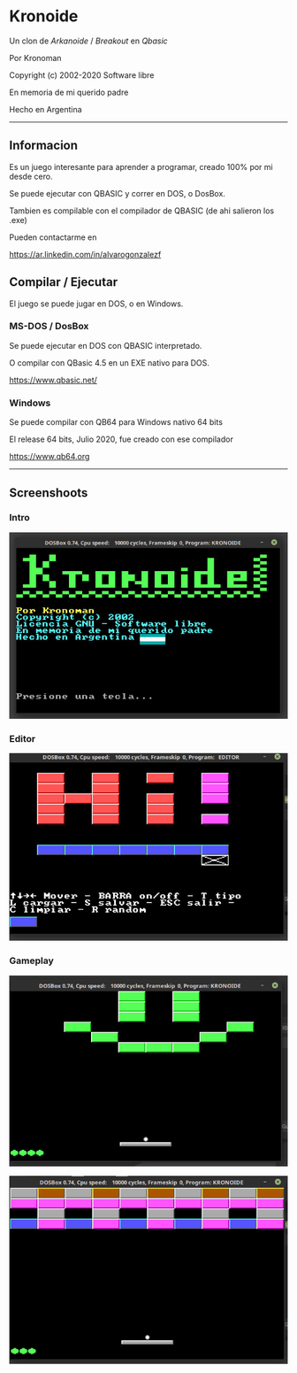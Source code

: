 # Kronoide

Un clon de *Arkanoide* / *Breakout* en *Qbasic*

Por Kronoman

Copyright (c) 2002-2020
Software libre

En memoria de mi querido padre

Hecho en Argentina

--------------------------------------------------
## Informacion

Es un juego interesante para aprender a programar, creado 100% por mi desde cero.

Se puede ejecutar con QBASIC y correr en DOS, o DosBox.

Tambien es compilable con el compilador de QBASIC (de ahi salieron los .exe)

Pueden contactarme en

https://ar.linkedin.com/in/alvarogonzalezf

## Compilar / Ejecutar

El juego se puede jugar en DOS, o en Windows.

### MS-DOS / DosBox

Se puede ejecutar en DOS con QBASIC interpretado.

O compilar con QBasic 4.5 en un EXE nativo para DOS.

https://www.qbasic.net/

### Windows

Se puede compilar con QB64 para Windows nativo 64 bits

El release 64 bits, Julio 2020, fue creado con ese compilador

https://www.qb64.org

--------------------------------------------------

## Screenshoots

### Intro

![Intro](screenshoots/intro.jpg)

### Editor

![Editor](screenshoots/editor.jpg)

### Gameplay

![Nivel 1](screenshoots/nivel%201.jpg)

![Nivel 2](screenshoots/nivel%202.jpg)
